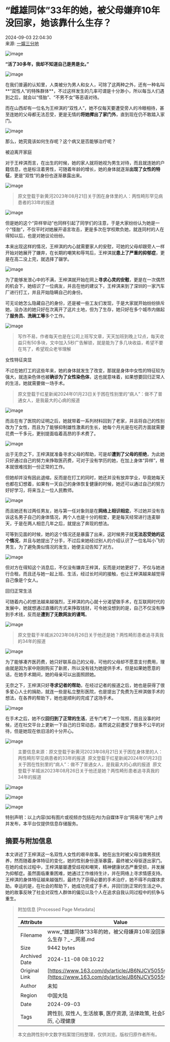 # “雌雄同体”33年的她，被父母嫌弃10年没回家，她该靠什么生存？

2024-09-03 22:04:30  
来源: [一娱三分地](https://www.163.com/dy/media/T1712058765342.html)  

![image](https://static.ws.126.net/163/f2e/dy_media/dy_media/static/images/ipLocation.f6d00eb.svg)

**“活了30多年，我却不知道自己是男是女。”**

![image](https://nimg.ws.126.net/?url=http%3A%2F%2Fdingyue.ws.126.net%2F2024%2F0903%2F3388efd4j00sj8pq600g8d000uq00j8m.jpg&thumbnail=660x2147483647&quality=80&type=jpg)

在我们普遍的认知里，人类被分为男人和女人，可除了这两种之外，还有一种名叫**“双性人”的特殊群体**，不过这样发生的几率可谓是十分渺小，所以每当人们遇到之后，就会以“怪胎”、“不男不女”等恶语对待。

而在山西却有一位名为王梓淇的“双性人”，她不仅每天要遭受旁人的冷眼相待，甚至连她的父母都无法忍受，更是无情的**将她撵出了家门外**，直到现在仍不敢踏入家门。

![image](https://nimg.ws.126.net/?url=http%3A%2F%2Fdingyue.ws.126.net%2F2024%2F0903%2Fd46e4907j00sj8pq600h9d000tm00j1m.jpg&thumbnail=660x2147483647&quality=80&type=jpg)

那么，她究竟该如何生存呢？这个病又是否能够治疗呢？

被迫离开家庭

对于王梓淇而言，在出生的时候，她的家人就将她视为男生对待，而且就连她的户籍信息，也是标注着男性，可随着年龄的增长，她的身体就逐渐**出现了女性的特征**，更是“双性”的身份也逐渐暴露出来。

![image](https://nimg.ws.126.net/?url=http%3A%2F%2Fdingyue.ws.126.net%2F2024%2F0903%2F5a2207bcj00sj8pq50029d000zk00qom.jpg&thumbnail=660x2147483647&quality=80&type=jpg)

> 原文登载于新黄河2023年08月21日关于困在身体里的人：两性畸形罕见病患者的33年的报道

![image](https://nimg.ws.126.net/?url=http%3A%2F%2Fdingyue.ws.126.net%2F2024%2F0903%2F9fa909bej00sj8pq5001ud000z60084m.jpg&thumbnail=660x2147483647&quality=80&type=jpg)

但是她的这个“异样举动”也同样引起了同学们的注意，于是大家纷纷认为她是一个“怪胎”，不仅平时对她展开语言攻击，更是多次在学校欺负她，就连同村的人在得知以后，也是对她议论纷纷。

本来出现这样的情况，王梓淇的内心就需要家人的安慰，可她的父母却跟旁人一样开始对她展开了嫌弃，在长期的嘲笑和辱骂后，王梓淇就**患上了严重的抑郁症**，更是在高二没上完，就选择了辍学。

![image](https://nimg.ws.126.net/?url=http%3A%2F%2Fdingyue.ws.126.net%2F2024%2F0903%2F63e639bej00sj8pq600fvd000pr00j1m.jpg&thumbnail=660x2147483647&quality=80&type=jpg)

为了能够发泄心中的不满，王梓淇就开始在网上**寻求心灵的安慰**，更是在一次偶然的机会下，她结识了一位病友，并且在他的建议下，王梓淇来到了深圳的一家汽车厂进行打工，并且开始隐瞒自己的身份。

可无论她怎么隐藏自己的身份，还是被一些工友们发现，于是大家就开始纷纷排斥她，没办法的她只好在次离开了这片土地，但为了生存，她只好在多个城市内做起了**服务员、洗碗工等**多个工作。

![image](https://nimg.ws.126.net/?url=http%3A%2F%2Fdingyue.ws.126.net%2F2024%2F0903%2Fdbc049a3j00sj8pq50057d0010q00wmm.jpg&thumbnail=660x2147483647&quality=80&type=jpg)

> 写作不易，作者每天也是在公司上班写文章，天天加班到晚上12点，每天收益只有50多块，文中加入5秒广告解锁，就是能为了多几块收益，希望不要在骂了，希望观众老爷理解

女性特征突显

不过在她打工的这些年来，她的身体就发生了改变，那就是身体中女性的特征较为强大，就连染色体也被**确诊为了女性染色体**，这也就意味着，如果想要回归正常人的生活，她就需要做一场手术。

> 原文登载于红星新闻2024年01月23日关于困在性别里的“病人”：做不了普通女人，是我最大的心病的报道

![image](https://nimg.ws.126.net/?url=http%3A%2F%2Fdingyue.ws.126.net%2F2024%2F0903%2F47bb56c9j00sj8pq5001gd000um0062m.jpg&thumbnail=660x2147483647&quality=80&type=jpg)

而且在有了医院的证明之后，她就带着一系列材料回到了老家，并且将自己的性别改为了女性，而且为了能够抑制雄性激素的生长，她每个月光是在吃药方面就需要花费一千多元，更别提面临着高昂的手术费了。

![image](https://nimg.ws.126.net/?url=http%3A%2F%2Fdingyue.ws.126.net%2F2024%2F0903%2F03c1c7d9j00sj8pq5003xd000ss00zqm.jpg&thumbnail=660x2147483647&quality=80&type=jpg)

出于无奈之下，王梓淇就准备寻求父母的帮助，可是却**遭到了父母的拒绝**，为此她只好通过自己的努力来挣取医药费，可对于没有学历的她，在加上身体“异样”，根本就很难找到一份正常的工作。

但她却并没有因此退缩，反而是在打工的同时，她还并没有放弃学业，毕竟她每天也都在幻想着，如果有一天自己的身体恢复健康的时候，她还可以通过自己的努力好好学习，将来当上一位人民教师。

![image](https://nimg.ws.126.net/?url=http%3A%2F%2Fdingyue.ws.126.net%2F2024%2F0903%2Fa3e2fd93j00sj8pq5001cd000om00k8m.jpg&thumbnail=660x2147483647&quality=80&type=jpg)

而且她还有过两任男友，她与第一任对象则是在**网络上相识相恋**，不过她并没有告诉这名男子自己的身体情况，两个人也是十分的相爱，更是每天经常进行连麦聊天，于是在两人相恋几年之后，就提出了奔现的想法。

可等到见面的时候，她的这个情况还是暴露了出来，这时候男子就**无法忍受她的这个情况**，并且与她提出了分手，不过后来她经过别人的介绍认识了一位名叫小飞的男生，为了避免类似情况的发生，她便主动告知了对方。

![image](https://nimg.ws.126.net/?url=http%3A%2F%2Fdingyue.ws.126.net%2F2024%2F0903%2F2b8f7f76j00sj8pq5005zd0011000r2m.jpg&thumbnail=660x2147483647&quality=80&type=jpg)

但对方在得知这个消息后，不仅没有嫌弃王梓淇，反而是对她更好了，不仅与她进行合租，而且还与她一起上班、生活，经过长时间的接触，也让王梓淇越来越觉得自己像是个女人。

回归正常生活

可随着内心的想法越来越强烈，王梓淇的内心就十分渴望做手术，在互联网时代的发展中，她就想通过直播的方式来挣取钱财，可令她没想到的是，自己不仅没有挣到手术钱，反而是**遭到了无数网友的谩骂**。

![image](https://nimg.ws.126.net/?url=http%3A%2F%2Fdingyue.ws.126.net%2F2024%2F0903%2Fd4593ff1j00sj8pq50028d0012c00pwm.jpg&thumbnail=660x2147483647&quality=80&type=jpg)

> 原文登载于羊城派2023年08月26日关于他还是她？两性畸形患者追寻真我的34年的报道

![image](https://nimg.ws.126.net/?url=http%3A%2F%2Fdingyue.ws.126.net%2F2024%2F0903%2Fc473b665j00sj8pq5001rd000u2009cm.jpg&thumbnail=660x2147483647&quality=80&type=jpg)

为了能够凑齐医药费，她只好联系自己的父母，可他的父母却不愿意支付费用，理由就是因为家中刚刚购买了新房，所以没有钱为她提供手术，但是如果她愿意的话，在她手术期间，她的母亲可以出面照顾她。

无奈之下，王梓淇只好**寻求记者的帮助**，在经过记者的报道之后，她也是获得了很多爱心人士的捐助，就连一些是私立整形医院，也是提出了免费为王梓淇做手术的想法，在各界的帮助下，她也是顺利的完成了这场手术。

![image](https://nimg.ws.126.net/?url=http%3A%2F%2Fdingyue.ws.126.net%2F2024%2F0903%2Fccdae63dj00sj8pq600aud000oj00gtm.jpg&thumbnail=660x2147483647&quality=80&type=jpg)

在手术之后，她不仅**回归到了正常的生活**，还专门考了一个驾照，而且没事的时候，还在社交平台上更新一下自己的日常动态，虽然说之前遭受了很多不公平的对待，但是她现在依旧活的十分开心。

![image](https://nimg.ws.126.net/?url=http%3A%2F%2Fdingyue.ws.126.net%2F2024%2F0903%2F19841baaj00sj8pq5002pd000zc00ysm.jpg&thumbnail=660x2147483647&quality=80&type=jpg)

> 主要信息来源：原文登载于新黄河2023年08月21日关于困在身体里的人：两性畸形罕见病患者的33年的报道  原文登载于红星新闻2024年01月23日关于困在性别里的“病人”：做不了普通女人，是我最大的心病的报道  原文登载于羊城派2023年08月26日关于他还是她？两性畸形患者追寻真我的34年的报道

![image](https://nimg.ws.126.net/?url=http%3A%2F%2Fdingyue.ws.126.net%2F2024%2F0903%2Fc46a9058j00sj8pq5000nd000tk005ym.jpg&thumbnail=660x2147483647&quality=80&type=jpg)

![image](https://nimg.ws.126.net/?url=http%3A%2F%2Fdingyue.ws.126.net%2F2024%2F0903%2F9b534933p00sj8pq5000ed000mi003zm.png&thumbnail=660x2147483647&quality=80&type=jpg)

![image](https://nimg.ws.126.net/?url=http%3A%2F%2Fdingyue.ws.126.net%2F2024%2F0903%2F85c775bfj00sj8pq50014d000lv004am.jpg&thumbnail=660x2147483647&quality=80&type=jpg)

特别声明：以上内容(如有图片或视频亦包括在内)为自媒体平台“网易号”用户上传并发布，本平台仅提供信息存储服务。

## 摘要与附加信息

<!-- tcd_abstract -->
本文讲述了王梓淇这一名双性人女性的艰辛故事。她在出生时被父母当做男孩抚养，然而随着身体特征的变化，她的性别身份逐渐暴露，最终被父母驱逐出家门。在她的成长过程中，王梓淇屡屡遭受歧视和嘲笑，精神健康状态严重受损，并发展为抑郁症。虽然面临重重困难，她通过工作维持生计，并在网络上寻求情感支持。王梓淇的身体特征越来越强烈，最终为了获得必要的手术治疗，她不得不向媒体求助。幸运的是，在社会的帮助下，她成功完成了手术，并回归到正常的生活之中。她的故事反映了社会对双性人群体的偏见以及个人在追求自我认同过程中的抗争与重生。
<!-- tcd_abstract_end -->

> 附加信息 [Processed Page Metadata]
>
> | Attribute       | Value                                  |
> |-----------------|----------------------------------------|
> | Filename        | www_“雌雄同体”33年的她，被父母嫌弃10年没回家，她该靠什么生存？_-_网易.md                             |
> | Size            | 9442 bytes                           |
> | Archived Date   | 2024-11-08 08:10:22                             |
> | Original Link   | [https://www.163.com/dy/article/JB6NJCV505567FSP.html](https://www.163.com/dy/article/JB6NJCV505567FSP.html)                       |
> | Author          | 未知                               |
> | Region          | 中国大陆                               |
> | Date            | 2024-09-03                                 |
> | Tags            | 跨性别, 双性人, 生活故事, 医疗资源, 法律政策, 社会环境, 个人经历, 心理健康                                 |
>
> 本文由跨性别中文数字档案馆归档整理，仅供浏览。版权归原作者所有。
>